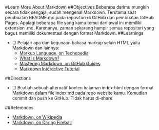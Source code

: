 #Learn More About Markdown
##Objectives
Beberapa darimu mungkin secara tidak sengaja, sudah mengenal Markdown. Terutama saat pembuatan README.md pada repositori di GitHub dan pembuatan GitHub Pages. Apalagi beberapa file yang kamu temui dari awal ini memiliki extension .md. Karenanya, zaman sekarang hampir semua repositori yang bagus memiliki dokumentasi dengan format Markdown.
##Learnings
* ▢ Pelajari apa dan kegunaan bahasa markup selain HTML yaitu Markdown dan lainnya:
  * [Markup Language, on Techopedia](https://www.techopedia.com/definition/2668/markup-language)
  * [What is Markdown?](http://kirkstrobeck.github.io/whatismarkdown.com/)
  * [Mastering Markdown, on GitHub Guides](https://guides.github.com/features/mastering-markdown/)
  * [Markdown Interactive Tutorial](http://www.markdowntutorial.com/)

##Directions
* ▢ Buatlah sebuah alternatif konten halaman index.html dengan format Markdown dalam file index.md pada repo website kamu. Kemudian commit dan push ke GitHub. Tidak harus di-share.

##References
* [Markdown, on Wikipedia](https://en.wikipedia.org/wiki/Markdown)
* [Markdown, on Daring Fireball](https://daringfireball.net/projects/markdown/)

